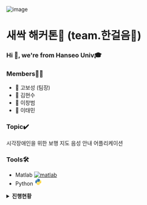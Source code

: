 ![image](https://github.com/bs7301/dacon_sprout_hackathon/assets/155629366/3aed18fc-acff-498b-8d36-bddd1899e6ab) 
<h1 align="left">새싹 해커톤🌱  (team.한걸음👣)</h1>

<h3 align="left">Hi 👋, we're from Hanseo Univ🎓</h3>


<p align="left"> <h3 align="left">Members🧑‍💻</h3> </p>

- 🌱 고보성 (팀장) 
- 🌱 김현수
- 🌱 이창범
- 🌱 이태민

<p align="left"> <h3 align="left">Topic✔️</h3> </p>
시각장애인을 위한 보행 지도 음성 안내 어플리케이션

<p align="left"> <h3 align="left">Tools🛠️</h3> </p>

- Matlab <a href="https://www.linux.org/" target="_blank" rel="noreferrer"> <a href="https://www.mathworks.com/" target="_blank" rel="noreferrer"> <img src="https://upload.wikimedia.org/wikipedia/commons/2/21/Matlab_Logo.png" alt="matlab" width="20" height="20"/> </a>
- Python <a href="https://www.python.org" target="_blank" rel="noreferrer"> <img src="https://raw.githubusercontent.com/devicons/devicon/master/icons/python/python-original.svg" alt="python" width="20" height="20"/> </a>

<details>
  <summary><b>진행현황</b></summary>
  <div markdown="1">
    <ul>
      <li>7.9) open data 저장 </li>
      <li>7.10) coco 형태의 json파일로 1차 가공</li>
      <li>7.20) surface 이미지에 대한 학습 및 예측 모델 구성</li>
      <pre>          bs_code 파일 참조</pre>
      <li>7.21) surface 예측 시연 </li>
    </ul>
  </div>
</details>
